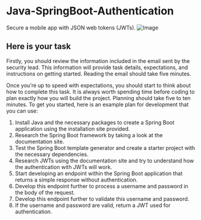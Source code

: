 # Java-SpringBoot-Authentication
Secure a mobile app with JSON web tokens (JWTs).
![Image](https://reflectoring.io/images/posts/spring-reactive-architecture/spring-microservice_hu68ffa9876f98b8211d83fd05c9a97bce_324867_2492x0_resize_box_3.png)
## Here is your task

Firstly, you should review the information included in the email sent by the security lead. This information will provide task details, expectations, and instructions on getting started. Reading the email should take five minutes.

Once you’re up to speed with expectations, you should start to think about how to complete this task. It is always worth spending time before coding to plan exactly how you will build the project. Planning should take five to ten minutes. To get you started, here is an example plan for development that you can use:

1. Install Java and the necessary packages to create a Spring Boot application using the installation site provided.
2. Research the Spring Boot framework by taking a look at the documentation site.
3. Test the Spring Boot template generator and create a starter project with the necessary dependencies.
4. Research JWTs using the documentation site and try to understand how the authentication with JWTs will work.
5. Start developing an endpoint within the Spring Boot application that returns a simple response without authentication.
6. Develop this endpoint further to process a username and password in the body of the request.
7. Develop this endpoint further to validate this username and password.
8. If the username and password are valid, return a JWT used for authentication.



